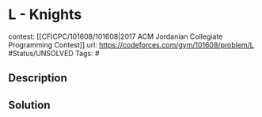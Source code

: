 # L - Knights

contest: [[CFICPC/101608/101608|2017 ACM Jordanian Collegiate Programming Contest]]
url: https://codeforces.com/gym/101608/problem/L
#Status/UNSOLVED
Tags: #

## Description

## Solution

